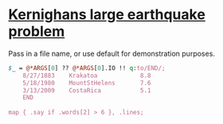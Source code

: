 [1]: https://rosettacode.org/wiki/Kernighans_large_earthquake_problem

# [Kernighans large earthquake problem][1]

Pass in a file name, or use default for demonstration purposes.

```perl
$_ = @*ARGS[0] ?? @*ARGS[0].IO !! q:to/END/;
    8/27/1883    Krakatoa            8.8
    5/18/1980    MountStHelens       7.6
    3/13/2009    CostaRica           5.1
    END
 
map { .say if .words[2] > 6 }, .lines;
```